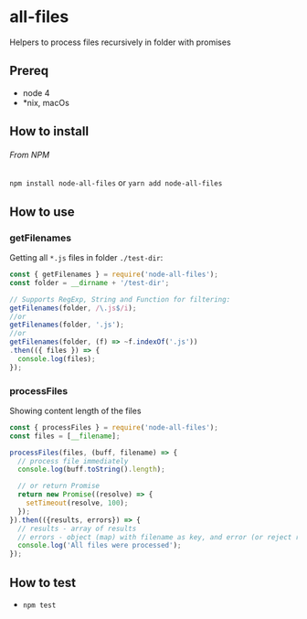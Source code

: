 # all-files
Helpers to process files recursively in folder with promises

## Prereq
- node 4
- \*nix, macOs

## How to install
###### From NPM
`npm install node-all-files` or `yarn add node-all-files`

## How to use
### getFilenames

Getting all `*.js` files in folder `./test-dir`:

```javascript
const { getFilenames } = require('node-all-files');
const folder = __dirname + '/test-dir';

// Supports RegExp, String and Function for filtering:
getFilenames(folder, /\.js$/i);
//or
getFilenames(folder, '.js');
//or
getFilenames(folder, (f) => ~f.indexOf('.js'))
.then(({ files }) => {
  console.log(files);
});

```
### processFiles
Showing content length of the files

```javascript
const { processFiles } = require('node-all-files');
const files = [__filename];

processFiles(files, (buff, filename) => {
  // process file immediately
  console.log(buff.toString().length);

  // or return Promise
  return new Promise((resolve) => {
    setTimeout(resolve, 100);
  });
}).then(({results, errors}) => {
  // results - array of results
  // errors - object (map) with filename as key, and error (or reject reason) as value
  console.log('All files were processed');
});

```
## How to test
- `npm test`
